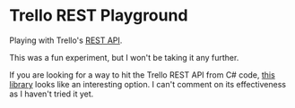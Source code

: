 # Trello REST Playground

Playing with Trello's [REST API](https://developer.atlassian.com/cloud/trello/guides/rest-api/api-introduction/).

This was a fun experiment, but I won't be taking it any further.

If you are looking for a way to hit the Trello REST API from C# code, [this library](https://github.com/cdmdotnet/Manatee.Trello/) looks like an interesting option. I can't comment on its effectiveness as I haven't tried it yet.
